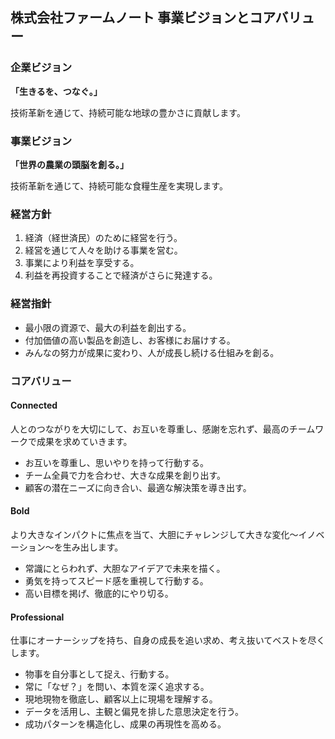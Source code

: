## 株式会社ファームノート 事業ビジョンとコアバリュー

### **企業ビジョン**

**「生きるを、つなぐ。」**

技術革新を通じて、持続可能な地球の豊かさに貢献します。

### **事業ビジョン**

**「世界の農業の頭脳を創る。」**

技術革新を通じて、持続可能な食糧生産を実現します。

### **経営方針**

1. 経済（経世済民）のために経営を行う。  
2. 経営を通じて人々を助ける事業を営む。  
3. 事業により利益を享受する。  
4. 利益を再投資することで経済がさらに発達する。

### **経営指針**

* 最小限の資源で、最大の利益を創出する。  
* 付加価値の高い製品を創造し、お客様にお届けする。  
* みんなの努力が成果に変わり、人が成長し続ける仕組みを創る。

### **コアバリュー**

#### **Connected**

人とのつながりを大切にして、お互いを尊重し、感謝を忘れず、最高のチームワークで成果を求めていきます。

* お互いを尊重し、思いやりを持って行動する。  
* チーム全員で力を合わせ、大きな成果を創り出す。  
* 顧客の潜在ニーズに向き合い、最適な解決策を導き出す。

#### **Bold**

より大きなインパクトに焦点を当て、大胆にチャレンジして大きな変化〜イノベーション〜を生み出します。

* 常識にとらわれず、大胆なアイデアで未来を描く。  
* 勇気を持ってスピード感を重視して行動する。  
* 高い目標を掲げ、徹底的にやり切る。

#### **Professional**

仕事にオーナーシップを持ち、自身の成長を追い求め、考え抜いてベストを尽くします。

* 物事を自分事として捉え、行動する。  
* 常に「なぜ？」を問い、本質を深く追求する。  
* 現地現物を徹底し、顧客以上に現場を理解する。  
* データを活用し、主観と偏見を排した意思決定を行う。  
* 成功パターンを構造化し、成果の再現性を高める。

